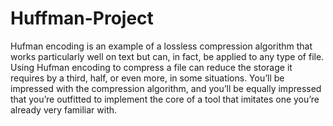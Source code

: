 # Huffman-Project
Hufman encoding is an example of a lossless compression algorithm that works particularly well on text but can, in fact, be applied to any type of file. Using Hufman encoding to compress a file can reduce the storage it requires by a third, half, or even more, in some situations. Youʼll be impressed with the compression algorithm, and youʼll be equally impressed that youʼre outfitted to implement the core of a tool that imitates one youʼre already very familiar with.
